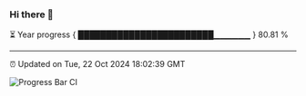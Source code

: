 ### Hi there 👋

⏳ Year progress { ████████████████████████▁▁▁▁▁▁ } 80.81 %

---

⏰ Updated on Tue, 22 Oct 2024 18:02:39 GMT

![Progress Bar CI](https://github.com/EinsPommes/EinsPommes/blob/main/.github/workflows/main.yml)
